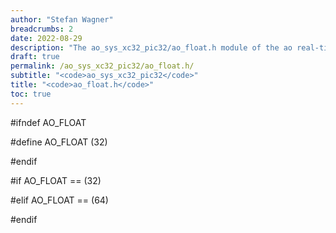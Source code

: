 ```yaml
---
author: "Stefan Wagner"
breadcrumbs: 2
date: 2022-08-29
description: "The ao_sys_xc32_pic32/ao_float.h module of the ao real-time operating system."
draft: true
permalink: /ao_sys_xc32_pic32/ao_float.h/ 
subtitle: "<code>ao_sys_xc32_pic32</code>"
title: "<code>ao_float.h</code>"
toc: true
---
```


#ifndef AO_FLOAT

#define AO_FLOAT    (32)

#endif

#if     AO_FLOAT == (32)

#elif   AO_FLOAT == (64)

#endif

